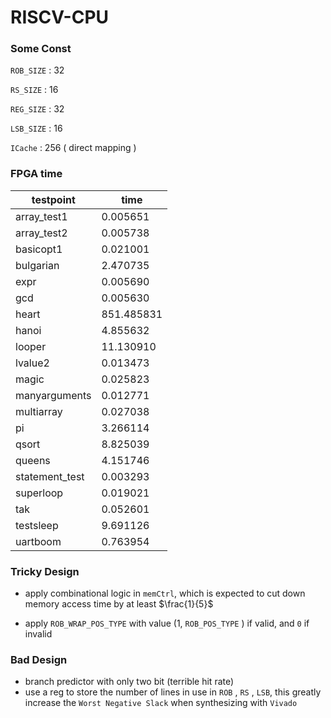 # RISCV-CPU

### Some Const

`ROB_SIZE` : 32

`RS_SIZE` : 16

`REG_SIZE` : 32

`LSB_SIZE` : 16

`ICache` : 256 ( direct mapping )



### FPGA time

| testpoint      | time       |
| -------------- | ---------- |
| array_test1    | 0.005651   |
| array_test2    | 0.005738   |
| basicopt1      | 0.021001   |
| bulgarian      | 2.470735   |
| expr           | 0.005690   |
| gcd            | 0.005630   |
| heart          | 851.485831 |
| hanoi          | 4.855632   |
| looper         | 11.130910  |
| lvalue2        | 0.013473   |
| magic          | 0.025823   |
| manyarguments  | 0.012771   |
| multiarray     | 0.027038   |
| pi             | 3.266114   |
| qsort          | 8.825039   |
| queens         | 4.151746   |
| statement_test | 0.003293   |
| superloop      | 0.019021   |
| tak            | 0.052601   |
| testsleep      | 9.691126   |
| uartboom       | 0.763954   |



### Tricky Design

- apply combinational logic in `memCtrl`, which is expected to cut down memory access time by at least $\frac{1}{5}$

- apply `ROB_WRAP_POS_TYPE` with value $(1,$ `ROB_POS_TYPE` $)$ if valid, and `0` if invalid



### Bad Design

- branch predictor with only two bit (terrible hit rate)
- use a reg to store the number of lines in use in `ROB` , `RS` , `LSB`, this greatly increase the `Worst Negative Slack` when synthesizing with `Vivado`
